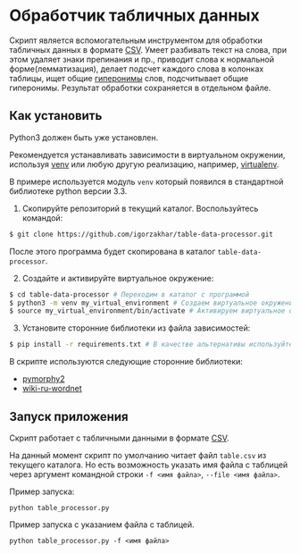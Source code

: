 # Обработчик табличных данных

Скрипт является вспомогательным инструментом для обработки табличных данных в формате [CSV](https://ru.wikipedia.org/wiki/CSV). Умеет разбивать текст на слова, при этом удаляет знаки препинания и пр., приводит слова к нормальной форме(лемматизация), делает подсчет каждого слова в колонках таблицы, ищет общие [гиперонимы](https://ru.wikipedia.org/wiki/Гипоним_и_гипероним) слов, подсчитывает общие гиперонимы. Результат обработки сохраняется в отдельном файле.

## Как установить

Python3 должен быть уже установлен.

Рекомендуется устанавливать зависимости в виртуальном окружении, используя [venv](https://docs.python.org/3/library/venv.html) или любую другую реализацию, например, [virtualenv](https://github.com/pypa/virtualenv).

В примере используется модуль `venv` который появился в стандартной библиотеке python версии 3.3.

1. Скопируйте репозиторий в текущий каталог. Воспользуйтесь командой:
```bash
$ git clone https://github.com/igorzakhar/table-data-processor.git
```

После этого программа будет скопирована в каталог `table-data-processor`.

2. Создайте и активируйте виртуальное окружение:
```bash
$ cd table-data-processor # Переходим в каталог с программой
$ python3 -m venv my_virtual_environment # Создаем виртуальное окружение
$ source my_virtual_environment/bin/activate # Активируем виртуальное окружение
```

3. Установите сторонние библиотеки  из файла зависимостей:
```bash
$ pip install -r requirements.txt # В качестве альтернативы используйте pip3
```
В скрипте используются следующие сторонние библиотеки:
- [pymorphy2](https://pymorphy2.readthedocs.io/en/stable/)
- [wiki-ru-wordnet](https://wiki-ru-wordnet.readthedocs.io/en/latest/)


## Запуск приложения

Скрипт работает с табличными данными в формате [CSV](https://ru.wikipedia.org/wiki/CSV).

На данный момент скрипт по умолчанию читает файл `table.csv` из текущего каталога. Но есть возможность указать имя файла с таблицей через аргумент командной строки `-f <имя файла>`, `--file <имя файла>`.

Пример запуска:
```
python table_processor.py
```

Пример запуска с указанием файла с таблицей.

```
python table_processor.py -f <имя файла>
```